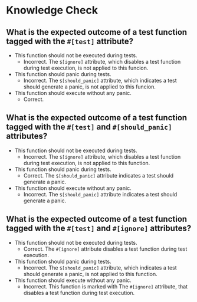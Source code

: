 # Knowledge Check

## What is the expected outcome of a test function tagged with the `#[test]` attribute?

- This function should not be executed during tests.
  - Incorrect. The `$[ignore]` attribute, which disables a test function during test execution, is
        not applied to this funcion.
- This function should panic during tests.
  - Incorrect. The `$[should_panic]` attribute, which indicates a test should generate a panic, is
        not applied to this funcion.
- This function should execute without any panic.
  - Correct.

## What is the expected outcome of a test function tagged with the `#[test]` and `#[should_panic]` attributes?

- This function should not be executed during tests.
  - Incorrect. The `$[ignore]` attribute, which disables a test function during test execution, is not applied to this function.
- This function should panic during tests.
  - Correct. The `$[should_panic]` attribute indicates a test should generate a panic.
- This function should execute without any panic.
  - Incorrect. The `$[should_panic]` attribute indicates a test should generate a panic.

## What is the expected outcome of a test function tagged with the `#[test]` and `#[ignore]` attributes?

- This function should not be executed during tests.
  - Correct. The `#[ignore]` attribute disables a test function during test execution.
- This function should panic during tests.
  - Incorrect. The `$[should_panic]` attribute, which indicates a test should generate a panic, is not applied to this function.
- This function should execute without any panic.
  - Incorrect. This function is marked with The `#[ignore]` attribute, that disables a test function during test execution.
